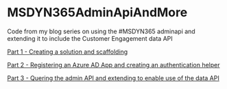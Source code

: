 # MSDYN365AdminApiAndMore
Code from my blog series on using the #MSDYN365 adminapi and extending it to include the Customer Engagement data API

[Part 1 - Creating a solution and scaffolding](http://www.crmviking.com/2017/08/using-dynamics365-customer-engagement.html) 

[Part 2 - Registering an Azure AD App and creating an authentication helper](http://www.crmviking.com/2017/08/using-dynamics365-customer-engagement_17.html) 

[Part 3 - Quering the admin API and extending to enable use of the data API](http://www.crmviking.com/2017/08/using-dynamics365-customer-engagement_41.html)
